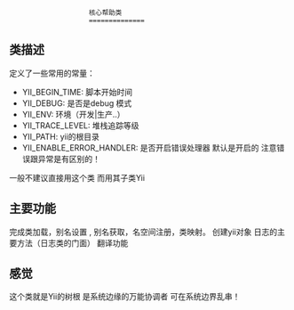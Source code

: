                         核心帮助类
                        ==============


类描述
---------
定义了一些常用的常量：
- YII_BEGIN_TIME:  脚本开始时间
- YII_DEBUG:  是否是debug 模式
- YII_ENV: 环境（开发|生产..）
- YII_TRACE_LEVEL: 堆栈追踪等级
- YII_PATH: yii的根目录
- YII_ENABLE_ERROR_HANDLER: 是否开启错误处理器 默认是开启的 注意错误跟异常是有区别的！

一般不建议直接用这个类 而用其子类Yii

主要功能
----------

完成类加载，别名设置 , 别名获取，名空间注册，类映射。
创建yii对象
日志的主要方法（日志类的门面）
翻译功能


感觉
----------
这个类就是Yii的树根 是系统边缘的万能协调者 可在系统边界乱串！
